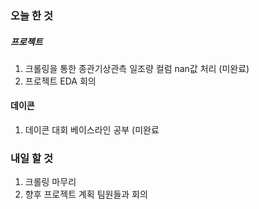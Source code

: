 ### 오늘 한 것
##### 프로젝트
1. 크롤링을 통한 종관기상관측 일조량 컬럼 nan값 처리 (미완료)
2. 프로젝트 EDA 회의
#### 데이콘
1. 데이콘 대회 베이스라인 공부 (미완료

### 내일 할 것
1. 크롤링 마무리
2. 향후 프로젝트 계획 팀원들과 회의
